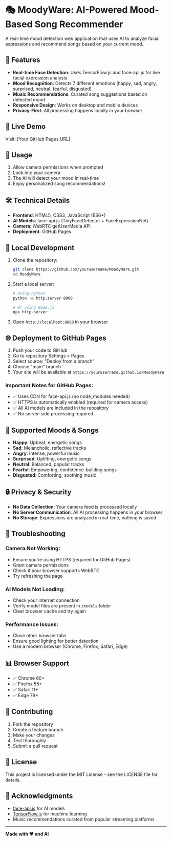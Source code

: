 # 🎭 MoodyWare: AI-Powered Mood-Based Song Recommender

A real-time mood detection web application that uses AI to analyze facial expressions and recommend songs based on your current mood.

## 🌟 Features

- **Real-time Face Detection**: Uses TensorFlow.js and face-api.js for live facial expression analysis
- **Mood Recognition**: Detects 7 different emotions (happy, sad, angry, surprised, neutral, fearful, disgusted)
- **Music Recommendations**: Curated song suggestions based on detected mood
- **Responsive Design**: Works on desktop and mobile devices
- **Privacy-First**: All processing happens locally in your browser

## 🚀 Live Demo

Visit: [Your GitHub Pages URL]

## 📱 Usage

1. Allow camera permissions when prompted
2. Look into your camera
3. The AI will detect your mood in real-time
4. Enjoy personalized song recommendations!

## 🛠️ Technical Details

- **Frontend**: HTML5, CSS3, JavaScript (ES6+)
- **AI Models**: face-api.js (TinyFaceDetector + FaceExpressionNet)
- **Camera**: WebRTC getUserMedia API
- **Deployment**: GitHub Pages

## 🔧 Local Development

1. Clone the repository:
   ```bash
   git clone https://github.com/yourusername/MoodyWare.git
   cd MoodyWare
   ```

2. Start a local server:
   ```bash
   # Using Python
   python -m http.server 8000
   
   # Or using Node.js
   npx http-server
   ```

3. Open `http://localhost:8000` in your browser

## 🌐 Deployment to GitHub Pages

1. Push your code to GitHub
2. Go to repository Settings > Pages
3. Select source: "Deploy from a branch"
4. Choose "main" branch
5. Your site will be available at `https://yourusername.github.io/MoodyWare`

### Important Notes for GitHub Pages:
- ✅ Uses CDN for face-api.js (no node_modules needed)
- ✅ HTTPS is automatically enabled (required for camera access)
- ✅ All AI models are included in the repository
- ✅ No server-side processing required

## 🎵 Supported Moods & Songs

- **Happy**: Upbeat, energetic songs
- **Sad**: Melancholic, reflective tracks
- **Angry**: Intense, powerful music
- **Surprised**: Uplifting, energetic songs
- **Neutral**: Balanced, popular tracks
- **Fearful**: Empowering, confidence-building songs
- **Disgusted**: Comforting, soothing music

## 🔒 Privacy & Security

- **No Data Collection**: Your camera feed is processed locally
- **No Server Communication**: All AI processing happens in your browser
- **No Storage**: Expressions are analyzed in real-time, nothing is saved

## 🐛 Troubleshooting

### Camera Not Working:
- Ensure you're using HTTPS (required for GitHub Pages)
- Grant camera permissions
- Check if your browser supports WebRTC
- Try refreshing the page

### AI Models Not Loading:
- Check your internet connection
- Verify model files are present in `/models` folder
- Clear browser cache and try again

### Performance Issues:
- Close other browser tabs
- Ensure good lighting for better detection
- Use a modern browser (Chrome, Firefox, Safari, Edge)

## 📊 Browser Support

- ✅ Chrome 60+
- ✅ Firefox 55+
- ✅ Safari 11+
- ✅ Edge 79+

## 🤝 Contributing

1. Fork the repository
2. Create a feature branch
3. Make your changes
4. Test thoroughly
5. Submit a pull request

## 📄 License

This project is licensed under the MIT License - see the LICENSE file for details.

## 🙏 Acknowledgments

- [face-api.js](https://github.com/justadudewhohacks/face-api.js) for AI models
- [TensorFlow.js](https://www.tensorflow.org/js) for machine learning
- Music recommendations curated from popular streaming platforms

---

**Made with ❤️ and AI**
